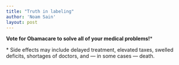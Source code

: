 ```yaml
---
title: "Truth in labeling"
author: 'Noam Sain'
layout: post
---
```


**Vote for Obamacare to solve all of your medical problems!**\*

\* Side effects may include delayed treatment, elevated taxes, swelled deficits, shortages of doctors, and — in some cases — death.
